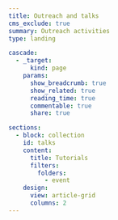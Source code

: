 ```yaml
---
title: Outreach and talks
cms_exclude: true
summary: Outreach activities
type: landing

cascade:
  - _target:
      kind: page
    params:
      show_breadcrumb: true
      show_related: true
      reading_time: true
      commentable: true
      share: true

sections:
  - block: collection
    id: talks
    content:
      title: Tutorials
      filters:
        folders:
          - event
    design:
      view: article-grid
      columns: 2
---
```

